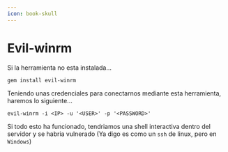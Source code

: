 ```yaml
---
icon: book-skull
---
```


# Evil-winrm

Si la herramienta no esta instalada...

```shell
gem install evil-winrm
```

Teniendo unas credenciales para conectarnos mediante esta herramienta, haremos lo siguiente...

```shell
evil-winrm -i <IP> -u '<USER>' -p '<PASSWORD>'
```

Si todo esto ha funcionado, tendriamos una shell interactiva dentro del servidor y se habria vulnerado (Ya digo es como un `ssh` de linux, pero en `Windows`)

